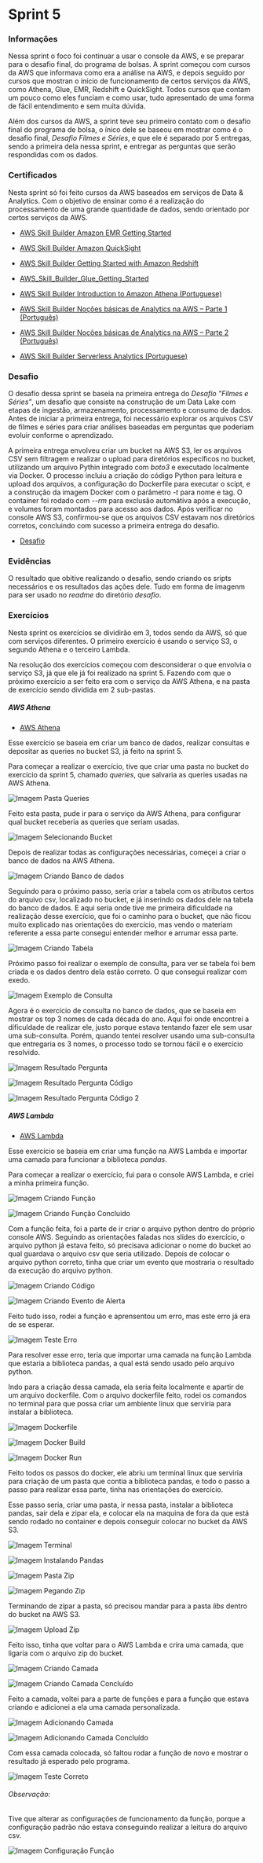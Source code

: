 # Sprint 5
### Informações
Nessa sprint o foco foi continuar a usar o console da AWS, e se preparar para o desafio final, do programa de bolsas. A sprint começou com cursos da AWS que informava como era a análise na AWS, e depois seguido por cursos que mostran o início de funcionamento de certos serviços da AWS, como Athena, Glue, EMR, Redshift e QuickSight. Todos cursos que contam um pouco como eles funciam e como usar, tudo apresentado de uma forma de fácil entendimento e sem muita dúvida. 

Além dos cursos da AWS, a sprint teve seu primeiro contato com o desafio final do programa de bolsa, o ínico dele se baseou em mostrar como é o desafio final, *Desafio Filmes e Séries*, e que ele é separado por 5 entregas, sendo a primeira dela nessa sprint, e entregar as perguntas que serão respondidas com os dados.
### Certificados

Nesta sprint só foi feito cursos da AWS baseados em serviços de Data & Analytics. Com o objetivo de ensinar como é a realização do processamento de uma grande quantidade de dados, sendo orientado por certos serviços da AWS.


- [AWS Skill Builder Amazon EMR Getting Started](./certificados/AWS_Skill_Builder_Amazon_EMR_Getting_Started.pdf)


- [AWS Skill Builder Amazon QuickSight](./certificados/AWS_Skill_Builder_Amazon_QuickSight.pdf)

- [AWS Skill Builder Getting Started with Amazon Redshift](./certificados/AWS_Skill_Builder_Getting_Started_with_Amazon_Redshift.pdf)

- [AWS_Skill_Builder_Glue_Getting_Started](./certificados/AWS_Skill_Builder_Glue_Getting_Started.pdf)


- [AWS Skill Builder Introduction to Amazon Athena (Portuguese)](./certificados/AWS_Skill_Builder_Introduction_to_Amazon_Athena_(Portuguese).pdf)

- [AWS Skill Builder Noções básicas de Analytics na AWS – Parte 1 (Português)](./certificados/AWS_Skill_Builder_Noções_básicas_de_Analytics_na_AWS–Parte_1_(Português).pdf)

- [AWS Skill Builder Noções básicas de Analytics na AWS – Parte 2 (Português)](./certificados/AWS_Skill_Builder_Noções_básicas_de_Analytics_na_AWS–Parte_2_(Português).pdf)

- [AWS Skill Builder Serverless Analytics (Portuguese)](./certificados/AWS_Skill_Builder_Serverless_Analytics_(Portuguese).pdf)

### Desafio
O desafio dessa sprint se baseia na primeira entrega do *Desafio "Filmes e Séries"*, um desafio que consiste na construção de um Data Lake com etapas de ingestão, armazenamento, processamento e consumo de dados. Antes de iniciar a primeira entrega, foi necessário explorar os arquivos CSV de filmes e séries para criar análises baseadas em perguntas que poderiam evoluir conforme o aprendizado. 

A primeira entrega envolveu criar um bucket na AWS S3, ler os arquivos CSV sem filtragem e realizar o upload para diretórios específicos no bucket, utilizando um arquivo Pythin integrado com *boto3* e executado localmente via Docker. O processo incluiu a criação do código Python para leitura e upload dos arquivos, a configuração do Dockerfile para executar o scipt, e a construção da imagem Docker com o parâmetro *-t* para nome e tag. O container foi rodado com *--rm* para exclusão automátiva após a execução, e volumes foram montados para acesso aos dados. Após verificar no console AWS S3, confirmou-se que os arquivos CSV estavam nos diretórios corretos, concluindo com sucesso a primeira entrega do desafio.

- [Desafio](./desafio/)

### Evidências
O resultado que obitive realizando o desafio, sendo criando os sripts necessários e os resultados das ações dele. Tudo em forma de imagenm para ser usado no *readme* do diretório *desafio*.
### Exercícios
Nesta sprint os exercícios se dividirão em 3, todos sendo da AWS, só que com serviços diferentes. O primeiro exercício é usando o serviço S3, o segundo Athena e o terceiro Lambda.


Na resolução dos exercícios começou com desconsiderar o que envolvia o serviço S3, já que ele já foi realizado na sprint 5. Fazendo com que o próximo exercício a ser feito era com o serviço da AWS Athena, e na pasta de exercício sendo dividida em 2 sub-pastas.


##### AWS Athena

- [AWS Athena](./exercicios/AWSAthena/)


Esse exercício se baseia em criar um banco de dados, realizar consultas e depositar as queries no bucket S3, já feito na sprint 5.

Para começar a realizar o exercício, tive que criar uma pasta no bucket do exercício da sprint 5, chamado *queries*, que salvaria as queries usadas na AWS Athena.


![Imagem Pasta Queries](./exercicios/AWSAthena/pastaQueries.png)


Feito esta pasta, pude ir para o serviço da AWS Athena, para configurar qual bucket receberia as queries que seriam usadas.


![Imagem Selecionando Bucket](./exercicios/AWSAthena/SelecionandoBucket.png)


Depois de realizar todas as configurações necessárias, começei a criar o banco de dados na AWS Athena.


![Imagem Criando Banco de dados](./exercicios/AWSAthena/CriandoBD.png)


Seguindo para o próximo passo, seria criar a tabela com os atributos certos do arquivo csv, localizado no bucket, e já inserindo os dados dele na tabela do banco de dados. E aqui seria onde tive me primeira dificuldade na realização desse exercício, que foi o caminho para o bucket, que não ficou muito explicado nas orientações do exercício, mas vendo o materiam referente a essa parte consegui entender melhor e arrumar essa parte.


![Imagem Criando Tabela](./exercicios/AWSAthena/CriandoTabela.png)


Próximo passo foi realizar o exemplo de consulta, para ver se tabela foi bem criada e os dados dentro dela estão correto. O que consegui realizar com exedo.


![Imagem Exemplo de Consulta](./exercicios/AWSAthena/ExemploConsulta.png)


Agora é o exercício de consulta no banco de dados, que se baseia em mostrar os top 3 nomes de cada década do ano. Aqui foi onde encontrei a díficuldade de realizar ele, justo porque estava tentando fazer ele sem usar uma sub-consulta. Porém, quando tentei resolver usando uma sub-consulta que entregaria os 3 nomes, o processo todo se tornou fácil e o exercício resolvido.


![Imagem Resultado Pergunta](./exercicios/AWSAthena/ResultadoPergunta.png)


![Imagem Resultado Pergunta Código](./exercicios/AWSAthena/ResultadoPerguntaCodigo.png)


![Imagem Resultado Pergunta Código 2](./exercicios/AWSAthena/ResultadoPerguntaCodigo2.png)


##### AWS Lambda

- [AWS Lambda](./exercicios/AWSLambda/)

Esse exercício se baseia em criar uma função na AWS Lambda e importar uma camada para funcionar a biblioteca *pandas*.

Para começar a realizar o exercício, fui para o console AWS Lambda, e criei a minha primeira função.


![Imagem Criando Função](./exercicios/AWSLambda/CriandoFuncao.png)


![Imagem Criando Função Concluido](./exercicios/AWSLambda/CriandoFuncaoConcluido.png)


Com a função feita, foi a parte de ir criar o arquivo python dentro do próprio console AWS. Seguindo as orientações faladas nos slides do exercício, o arquivo python já estava feito, só precisava adicionar o nome do bucket ao qual guardava o arquivo csv que seria utilizado. Depois de colocar o arquivo python correto, tinha que criar um evento que mostraria o resultado da execução do arquivo python.


![Imagem Criando Código](./exercicios/AWSLambda/CriandoCodigo.png)


![Imagem Criando Evento de Alerta](./exercicios/AWSLambda/CriandoEventoAlerta.png)


Feito tudo isso, rodei a função e aprensentou um erro, mas este erro já era de se esperar.


![Imagem Teste Erro](./exercicios/AWSLambda/TesteErro.png)


Para resolver esse erro, teria que importar uma camada na função Lambda que estaria a biblioteca pandas, a qual está sendo usado pelo arquivo python.

Indo para a criação dessa camada, ela seria feita localmente e apartir de um arquivo dockerfile. Com o arquivo dockerfile feito, rodei os comandos no terminal para que possa criar um ambiente linux que serviria para instalar a biblioteca.


![Imagem Dockerfile](./exercicios/AWSLambda/Dockerfile.png)


![Imagem Docker Build](./exercicios/AWSLambda/Dockerbuild.png)


![Imagem Docker Run](./exercicios/AWSLambda/Dockerrun.png)


Feito todos os passos do docker, ele abriu um terminal linux que serviria para criação de um pasta que contia a biblioteca pandas, e todo o passo a passo para realizar essa parte, tinha nas orientações do exercício.

Esse passo seria, criar uma pasta, ir nessa pasta, instalar a biblioteca pandas, sair dela e zipar ela, e colocar ela na maquina de fora da que está sendo rodado no container e depois conseguir colocar no bucket da AWS S3.


![Imagem Terminal](./exercicios/AWSLambda/Terminalbash.png)


![Imagem Instalando Pandas](./exercicios/AWSLambda/Instalandopandas.png)


![Imagem Pasta Zip](./exercicios/AWSLambda/Pastazip.png)


![Imagem Pegando Zip](./exercicios/AWSLambda/Pegandozip.png)


Terminando de zipar a pasta, só precisou mandar para a pasta *libs* dentro do bucket na AWS S3.


![Imagem Upload Zip](./exercicios/AWSLambda/UploadZip.png)


Feito isso, tinha que voltar para o AWS Lambda e crira uma camada, que ligaria com o arquivo zip do bucket.


![Imagem Criando Camada](./exercicios/AWSLambda/CriandoCamada.png)


![Imagem Criando Camada Concluído](./exercicios/AWSLambda/CriandoCamadaConcluido.png)


Feito a camada, voltei para a parte de funções e para a função que estava criando e adicionei a ela uma camada personalizada.


![Imagem Adicionando Camada](./exercicios/AWSLambda/AdicionandoCamada.png)


![Imagem Adicionando Camada Concluído](./exercicios/AWSLambda/AdicionandoCamadaConcluido.png)


Com essa camada colocada, só faltou rodar a função de novo e mostrar o resultado já esperado pelo programa.


![Imagem Teste Correto](./exercicios/AWSLambda/TesteCorreto.png)


###### *Observação:*

Tive que alterar as configurações de funcionamento da função, porque a configuração padrão não estava conseguindo realizar a leitura do arquivo csv.


![Imagem Configuração Função](./exercicios/AWSLambda/ConfiguracaoFuncao.png)
